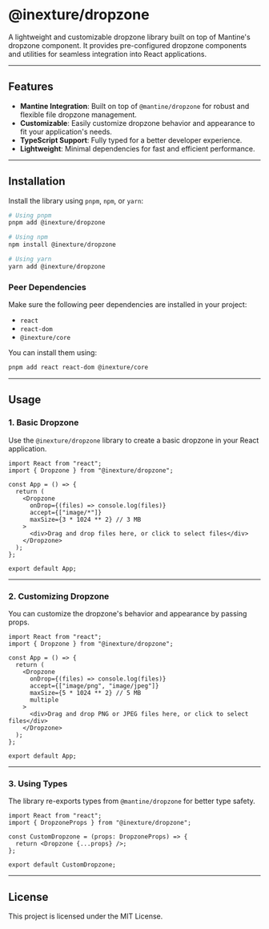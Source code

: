 # @inexture/dropzone

A lightweight and customizable dropzone library built on top of Mantine's dropzone component. It provides pre-configured dropzone components and utilities for seamless integration into React applications.

---

## Features

- **Mantine Integration**: Built on top of `@mantine/dropzone` for robust and flexible file dropzone management.
- **Customizable**: Easily customize dropzone behavior and appearance to fit your application's needs.
- **TypeScript Support**: Fully typed for a better developer experience.
- **Lightweight**: Minimal dependencies for fast and efficient performance.

---

## Installation

Install the library using `pnpm`, `npm`, or `yarn`:

```bash
# Using pnpm
pnpm add @inexture/dropzone

# Using npm
npm install @inexture/dropzone

# Using yarn
yarn add @inexture/dropzone
```

### Peer Dependencies

Make sure the following peer dependencies are installed in your project:

- `react`
- `react-dom`
- `@inexture/core`

You can install them using:

```bash
pnpm add react react-dom @inexture/core 
```

---

## Usage

### 1. **Basic Dropzone**

Use the `@inexture/dropzone` library to create a basic dropzone in your React application.

```tsx
import React from "react";
import { Dropzone } from "@inexture/dropzone";

const App = () => {
  return (
    <Dropzone
      onDrop={(files) => console.log(files)}
      accept={["image/*"]}
      maxSize={3 * 1024 ** 2} // 3 MB
    >
      <div>Drag and drop files here, or click to select files</div>
    </Dropzone>
  );
};

export default App;
```

---

### 2. **Customizing Dropzone**

You can customize the dropzone's behavior and appearance by passing props.

```tsx
import React from "react";
import { Dropzone } from "@inexture/dropzone";

const App = () => {
  return (
    <Dropzone
      onDrop={(files) => console.log(files)}
      accept={["image/png", "image/jpeg"]}
      maxSize={5 * 1024 ** 2} // 5 MB
      multiple
    >
      <div>Drag and drop PNG or JPEG files here, or click to select files</div>
    </Dropzone>
  );
};

export default App;
```

---

### 3. **Using Types**

The library re-exports types from `@mantine/dropzone` for better type safety.

```tsx
import React from "react";
import { DropzoneProps } from "@inexture/dropzone";

const CustomDropzone = (props: DropzoneProps) => {
  return <Dropzone {...props} />;
};

export default CustomDropzone;
```

---

## License

This project is licensed under the MIT License.